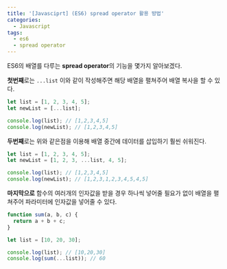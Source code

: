 ```yaml
---
title: '[Javasciprt] (ES6) spread operator 활용 방법'
categories:
  - Javascript
tags:
  - es6
  - spread operator
---
```


ES6의 배열를 다루는 **spread operator**의 기능을 몇가지 알아보겠다.

**첫번째**로는 `...list` 이와 같이 작성해주면 해당 배열을 펼쳐주어 배열 복사을 할 수 있다.

```javascript
let list = [1, 2, 3, 4, 5];
let newList = [...list];

console.log(list); // [1,2,3,4,5]
console.log(newList); // [1,2,3,4,5]
```

**두번째**로는 위와 같은점을 이용해 배열 중간에 데이터를 삽입하기 훨씬 쉬워진다.

```javascript
let list = [1, 2, 3, 4, 5];
let newList = [1, 2, 3, ...list, 4, 5];

console.log(list); // [1,2,3,4,5]
console.log(newList); // [1,2,3,1,2,3,4,5,4,5]
```

**마지막으로** 함수의 여러개의 인자값을 받을 경우 하나씩 넣어줄 필요가 없이 배열을 펼쳐주어 파라미터에 인자값을 넣어줄 수 있다.

```javascript
function sum(a, b, c) {
  return a + b + c;
}

let list = [10, 20, 30];

console.log(list); // [10,20,30]
console.log(sum(...list)); // 60
```
